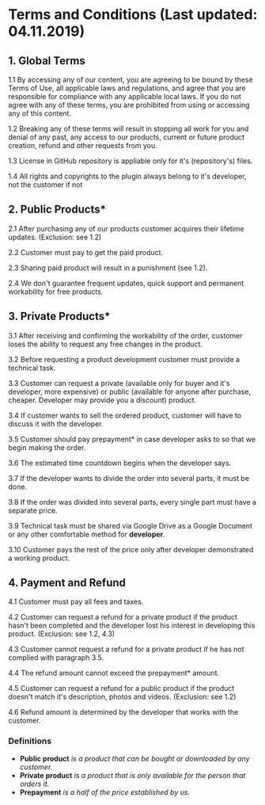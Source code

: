 # Terms and Conditions (Last updated: 04.11.2019)

## 1. Global Terms

1.1 By accessing any of our content, you are agreeing to be bound by these Terms of Use, all applicable laws and regulations, and agree that you are responsible for compliance with any applicable local laws. If you do not agree with any of these terms, you are prohibited from using or accessing any of this content.

1.2 Breaking any of these terms will result in stopping all work for you and denial of any past, any access to our products, current or future product creation, refund and other requests from you.

1.3 License in GitHub repository is appliable only for it's (repository's) files.

1.4 All rights and copyrights to the plugin always belong to it's developer, not the customer if not 

## 2. Public Products*

2.1 After purchasing any of our products customer acquires their lifetime updates. (Exclusion: see 1.2)

2.2 Customer must pay to get the paid product.

2.3 Sharing paid product will result in a punishment (see 1.2).

2.4 We don't guarantee frequent updates, quick support and permanent workability for free products.

## 3. Private Products*

3.1 After receiving and confirming the workability of the order, customer loses the ability to request any free changes in the product.

3.2 Before requesting a product development customer must provide a technical task.

3.3 Customer can request a private (available only for buyer and it's developer, more expensive) or public (available for anyone after purchase, cheaper. Developer may provide you a discount) product.

3.4 If customer wants to sell the ordered product, customer will have to discuss it with the developer.

3.5 Customer should pay prepayment* in case developer asks to so that we begin making the order.

3.6 The estimated time countdown begins when the developer says.

3.7 If the developer wants to divide the order into several parts, it must be done.

3.8 If the order was divided into several parts, every single part must have a separate price.

3.9 Technical task must be shared via Google Drive as a Google Document or any other comfortable method for **developer**.

3.10 Customer pays the rest of the price only after developer demonstrated a working product.

## 4. Payment and Refund

4.1 Customer must pay all fees and taxes.

4.2 Customer can request a refund for a private product if the product hasn't been completed and the developer lost his interest in developing this product. (Exclusion: see 1.2, 4.3)

4.3 Customer cannot request a refund for a private product if he has not complied with paragraph 3.5.

4.4 The refund amount cannot exceed the prepayment* amount.

4.5 Customer can request a refund for a public product if the product doesn't match it's description, photos and videos. (Exclusion: see 1.2)

4.6 Refund amount is determined by the developer that works with the customer.

### Definitions

* **Public product** *is a product that can be bought or downloaded by any customer.*
* **Private product** *is a product that is only available for the person that orders it.*
* **Prepayment** *is a half of the price established by us.*
